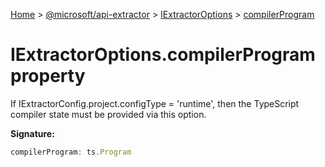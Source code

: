 [Home](./index) &gt; [@microsoft/api-extractor](./api-extractor.md) &gt; [IExtractorOptions](./api-extractor.iextractoroptions.md) &gt; [compilerProgram](./api-extractor.iextractoroptions.compilerprogram.md)

# IExtractorOptions.compilerProgram property

If IExtractorConfig.project.configType = 'runtime', then the TypeScript compiler state must be provided via this option.

**Signature:**
```javascript
compilerProgram: ts.Program
```
